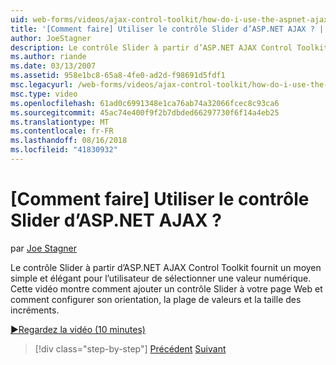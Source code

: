 ```yaml
---
uid: web-forms/videos/ajax-control-toolkit/how-do-i-use-the-aspnet-ajax-slider-control
title: '[Comment faire] Utiliser le contrôle Slider d’ASP.NET AJAX ? | Microsoft Docs'
author: JoeStagner
description: Le contrôle Slider à partir d’ASP.NET AJAX Control Toolkit fournit un moyen simple et élégant pour l’utilisateur de sélectionner une valeur numérique. Cette vidéo montre comment ad...
ms.author: riande
ms.date: 03/13/2007
ms.assetid: 958e1bc8-65a8-4fe0-ad2d-f98691d5fdf1
msc.legacyurl: /web-forms/videos/ajax-control-toolkit/how-do-i-use-the-aspnet-ajax-slider-control
msc.type: video
ms.openlocfilehash: 61ad0c6991348e1ca76ab74a32066fcec8c93ca6
ms.sourcegitcommit: 45ac74e400f9f2b7dbded66297730f6f14a4eb25
ms.translationtype: MT
ms.contentlocale: fr-FR
ms.lasthandoff: 08/16/2018
ms.locfileid: "41830932"
---
```

<a name="how-do-i-use-the-aspnet-ajax-slider-control"></a>[Comment faire] Utiliser le contrôle Slider d’ASP.NET AJAX ?
====================
par [Joe Stagner](https://github.com/JoeStagner)

Le contrôle Slider à partir d’ASP.NET AJAX Control Toolkit fournit un moyen simple et élégant pour l’utilisateur de sélectionner une valeur numérique. Cette vidéo montre comment ajouter un contrôle Slider à votre page Web et comment configurer son orientation, la plage de valeurs et la taille des incréments.

[&#9654;Regardez la vidéo (10 minutes)](https://channel9.msdn.com/Blogs/ASP-NET-Site-Videos/how-do-i-use-the-aspnet-ajax-slider-control)

> [!div class="step-by-step"]
> [Précédent](how-do-i-use-the-aspnet-ajax-confirmbutton-extender.md)
> [Suivant](how-do-i-use-the-aspnet-ajax-autocomplete-control.md)
